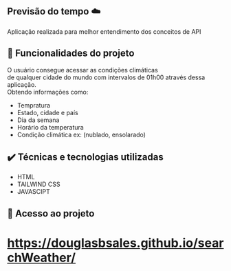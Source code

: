 ## Previsão do tempo ☁️
Aplicação realizada para melhor entendimento dos conceitos de API
## 🔨 Funcionalidades do projeto
O usuário consegue acessar as condições climáticas <br>
de qualquer cidade do mundo com intervalos de 01h00 através dessa aplicação. <br>
Obtendo informações como: 

- Tempratura 
- Estado, cidade e país
- Dia da semana
- Horário da temperatura
- Condição climática ex: (nublado, ensolarado)


## ✔️ Técnicas e tecnologias utilizadas
- HTML
- TAILWIND CSS
- JAVASCIPT
## 📁 Acesso ao projeto
# https://douglasbsales.github.io/searchWeather/